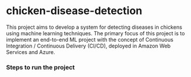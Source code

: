 # chicken-disease-detection

This project aims to develop a system for detecting diseases in chickens using machine learning techniques. The primary focus of this project is to implement an end-to-end ML project with the concept of Continuous Integration / Continuous Delivery (CI/CD), deployed in Amazon Web Services and Azure.


### Steps to run the project
